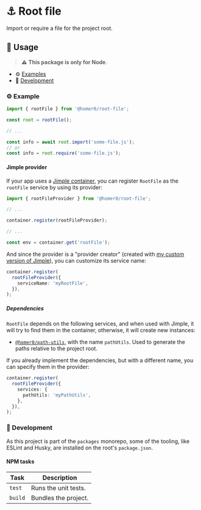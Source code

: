 # ⚓️ Root file

Import or require a file for the project root.

## 🍿 Usage

> ⚠️ **This package is only for Node**.

- ⚙️ [Examples](#%EF%B8%8F-examples)
- 🤘 [Development](#-development)

### ⚙️ Example

```ts
import { rootFile } from '@homer0/root-file';

const root = rootFile();

// ...

const info = await root.import('some-file.js');
// or
const info = root.require('some-file.js');
```

#### Jimple provider

If your app uses a [Jimple container](https://npmjs.com/package/jimple), you can register `RootFile` as the `rootFile` service by using its provider:

```ts
import { rootFileProvider } from '@homer0/root-file';

// ...

container.register(rootFileProvider);

// ...

const env = container.get('rootFile');
```

And since the provider is a "provider creator" (created with [my custom version of Jimple](https:///npmjs.com/package/@homer0/jimple)), you can customize its service name:

```ts
container.register(
  rootFileProvider({
    serviceName: 'myRootFile',
  }),
);
```

##### Dependencies

`RootFile` depends on the following services, and when used with Jimple, it will try to find them in the container, otherwise, it will create new instances:

- [`@homer0/path-utils`](https://npmjs.com/package/@homer0/path-utils), with the name `pathUtils`. Used to generate the paths relative to the project root.

If you already implement the dependencies, but with a different name, you can specify them in the provider:

```ts
container.register(
  rootFileProvider({
    services: {
      pathUtils: 'myPathUtils',
    },
  }),
);
```

### 🤘 Development

As this project is part of the `packages` monorepo, some of the tooling, like ESLint and Husky, are installed on the root's `package.json`.

#### NPM tasks

| Task    | Description          |
| ------- | -------------------- |
| `test`  | Runs the unit tests. |
| `build` | Bundles the project. |
